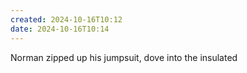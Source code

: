 ```yaml
---
created: 2024-10-16T10:12
date: 2024-10-16T10:14
---
```


Norman zipped up his jumpsuit, dove into the insulated 